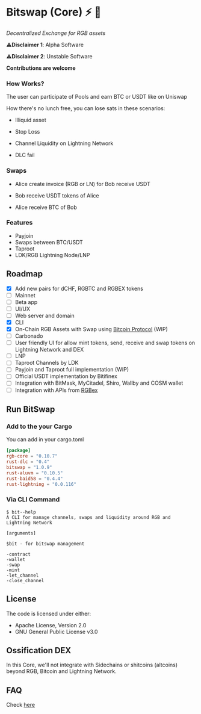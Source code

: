 # Bitswap (Core) ⚡ 💱

*Decentralized Exchange for RGB assets*

⚠️**Disclaimer 1**: Alpha Software

⚠️**Disclaimer 2**: Unstable Software

**Contributions are welcome**

### How Works?

The user can participate of Pools and earn BTC or USDT like on Uniswap

How there's no lunch free, you can lose sats in these scenarios:

- Illiquid asset

- Stop Loss

- Channel Liquidity on Lightning Network

- DLC fail

### Swaps

- Alice create invoice (RGB or LN) for Bob receive USDT

- Bob receive USDT tokens of Alice

- Alice receive BTC of Bob

### Features

- Payjoin
- Swaps between BTC/USDT
- Taproot
- LDK/RGB Lightning Node/LNP

## Roadmap

- [x] Add new pairs for dCHF, RGBTC and RGBEX tokens
- [ ] Mainnet
- [ ] Beta app
- [ ] UI/UX
- [ ] Web server and domain
- [x] CLI
- [x] On-Chain RGB Assets with Swap using [Bitcoin Protocol](https://github.com/BP-WG/bp-core) (WIP)
- [ ] Carbonado
- [ ] User friendly UI for allow mint tokens, send, receive and swap tokens on Lightning Network and DEX
- [ ] LNP
- [ ] Taproot Channels by LDK
- [ ] Payjoin and Taproot full implementation (WIP)
- [ ] Official USDT implementation by Bitifinex
- [ ] Integration with BitMask, MyCitadel, Shiro, Wallby and COSM wallet
- [ ] Integration with APIs from [RGBex](https://rgbex.io/)

## Run BitSwap

### Add to the your Cargo

You can add in your cargo.toml

```cargo.toml
[package]
rgb-core = "0.10.7"
rust-dlc = "0.4"
bitswap = "1.0.9"
rust-aluvm = "0.10.5"
rust-baid58 = "0.4.4"
rust-lightning = "0.0.116"
```
### Via CLI Command

```cli
$ bit--help
A CLI for manage channels, swaps and liquidity around RGB and Lightning Network

[arguments]

$bit - for bitswap management

-contract
-wallet
-swap
-mint
-let_channel
-close_channel

```
## License

The code is licensed under either:

-  Apache License, Version 2.0 
-  GNU General Public License v3.0

## Ossification DEX

In this Core, we'll not integrate with Sidechains or shitcoins (altcoins) beyond RGB, Bitcoin and Lightning Network.

## FAQ

Check [here](https://github.com/BitSwap-BiFi/Bitswap-FAQ/)
